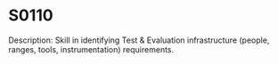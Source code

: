 # S0110
Description: Skill in identifying Test & Evaluation infrastructure (people, ranges, tools, instrumentation) requirements.
